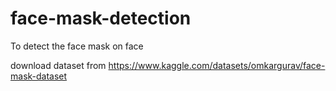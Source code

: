 # face-mask-detection
To detect the face mask on face


download dataset from https://www.kaggle.com/datasets/omkargurav/face-mask-dataset
